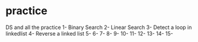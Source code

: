# practice
DS and all the practice
1- Binary Search
2- Linear Search
3- Detect a loop in linkedlist
4- Reverse a linked list
5- 
6-
7-
8-
9-
10-
11-
12-
13-
14-
15-
